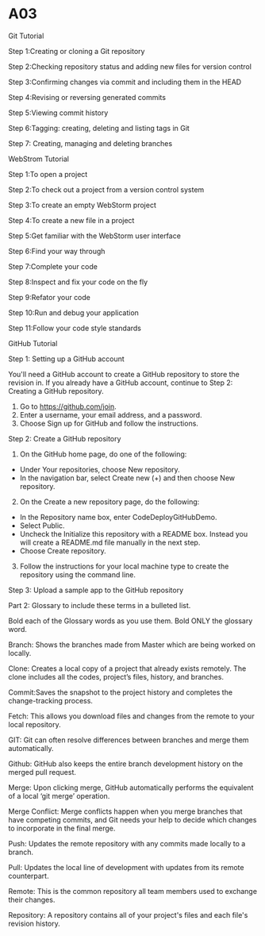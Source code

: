 # A03

Git Tutorial

Step 1:Creating or cloning a Git repository

Step 2:Checking repository status and adding new files for version control

Step 3:Confirming changes via commit and including them in the HEAD

Step 4:Revising or reversing generated commits

Step 5:Viewing commit history

Step 6:Tagging: creating, deleting and listing tags in Git

Step 7: Creating, managing and deleting branches

WebStrom Tutorial

Step 1:To open a project

Step 2:To check out a project from a version control system

Step 3:To create an empty WebStorm project

Step 4:To create a new file in a project

Step 5:Get familiar with the WebStorm user interface

Step 6:Find your way through

Step 7:Complete your code

Step 8:Inspect and fix your code on the fly

Step 9:Refator your code

Step 10:Run and debug your application

Step 11:Follow your code style standards



GitHub Tutorial

Step 1: Setting up a GitHub account

You'll need a GitHub account to create a GitHub repository to store the revision in. If you already have a GitHub account, continue to Step 2: Creating a GitHub repository.
1. Go to https://github.com/join.
2. Enter a username, your email address, and a password.
3. Choose Sign up for GitHub and follow the instructions.

Step 2: Create a GitHub repository

1. On the GitHub home page, do one of the following:
- Under Your repositories, choose New repository.
- In the navigation bar, select Create new (+) and then choose New repository.
2. On the Create a new repository page, do the following:
- In the Repository name box, enter CodeDeployGitHubDemo.
- Select Public.
- Uncheck the Initialize this repository with a README box. Instead you will create a README.md file manually in the next step.
- Choose Create repository.
3. Follow the instructions for your local machine type to create the repository using the command line.

Step 3: Upload a sample app to the GitHub repository


Part 2: Glossary to include these terms in a bulleted list.

Bold each of the Glossary words as you use them.  Bold ONLY the glossary word.

Branch: Shows the branches made from Master which are being worked on locally.

Clone: Creates a local copy of a project that already exists remotely. The clone includes all the codes, project’s files, history, and branches.

Commit:Saves the snapshot to the project history and completes the change-tracking process.

Fetch: This allows you download files and changes from the remote to your local repository. 

GIT: Git can often resolve differences between branches and merge them automatically.

Github: GitHub also keeps the entire branch development history on the merged pull request.

Merge: Upon clicking merge, GitHub automatically performs the equivalent of a local ‘git merge’ operation. 

Merge Conflict: Merge conflicts happen when you merge branches that have competing commits, and Git needs your help to decide which changes to incorporate in the final merge. 

Push: Updates the remote repository with any commits made locally to a branch.

Pull: Updates the local line of development with updates from its remote counterpart. 

Remote: This is the common repository all team members used to exchange their changes. 

Repository: A repository contains all of your project's files and each file's revision history. 
